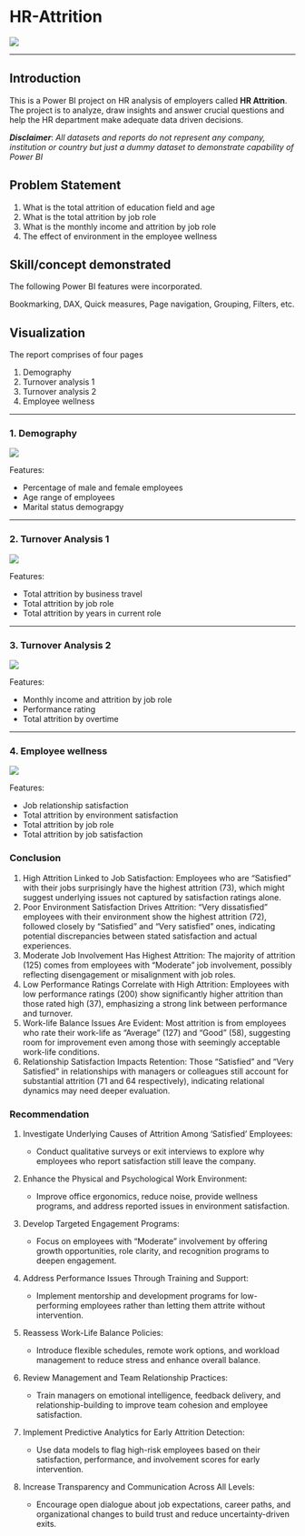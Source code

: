 # HR-Attrition

![](HR.png)
___

## Introduction
This is a Power BI project on HR analysis of employers called **HR Attrition**. The project is to analyze, draw insights and answer crucial questions and help the HR department make adequate data driven decisions. 

_**Disclaimer**_: _All datasets and reports do not represent any company, institution or country but just a dummy dataset to demonstrate capability of Power BI_

## Problem Statement 
1.	What is the total attrition of education field and age
2.	What is the total attrition by job role 
3.	What is the monthly income and attrition by job role 
4.	The effect of environment in the employee wellness 

## Skill/concept demonstrated 
The following Power BI features were incorporated.

Bookmarking, DAX, Quick measures, Page navigation, Grouping, Filters, etc. 

## Visualization 
The report comprises of four pages 
1. Demography
2. Turnover analysis 1
3. Turnover analysis 2
4. Employee wellness

___
### 1. Demography
   ![](Demography.png)

Features:
- Percentage of male and female employees
- Age range of employees
- Marital status demograpgy

___
### 2. Turnover Analysis 1
   ![](Turnover_analysis_1.png)

Features:
- Total attrition by business travel
- Total attrition by job role 
- Total attrition by years in current role

___
### 3. Turnover Analysis 2
   ![](Turnover_analysis_2.png)

Features:
- Monthly income and attrition by job role
- Performance rating
- Total attrition by overtime

___
### 4. Employee wellness
   ![](employee_wellness.png)

Features:
- Job relationship satisfaction
- Total attrition by environment satisfaction
- Total attrition by job role
- Total attrition by job satisfaction


### Conclusion
1. High Attrition Linked to Job Satisfaction: Employees who are “Satisfied” with their jobs surprisingly have the highest attrition (73), which might suggest underlying issues not captured by satisfaction ratings alone.
2. Poor Environment Satisfaction Drives Attrition: “Very dissatisfied” employees with their environment show the highest attrition (72), followed closely by “Satisfied” and “Very satisfied” ones, indicating potential discrepancies between stated satisfaction and actual experiences.
3. Moderate Job Involvement Has Highest Attrition: The majority of attrition (125) comes from employees with “Moderate” job involvement, possibly reflecting disengagement or misalignment with job roles.
4. Low Performance Ratings Correlate with High Attrition: Employees with low performance ratings (200) show significantly higher attrition than those rated high (37), emphasizing a strong link between performance and turnover.
5. Work-life Balance Issues Are Evident: Most attrition is from employees who rate their work-life as “Average” (127) and “Good” (58), suggesting room for improvement even among those with seemingly acceptable work-life conditions.
6. Relationship Satisfaction Impacts Retention: Those “Satisfied” and “Very Satisfied” in relationships with managers or colleagues still account for substantial attrition (71 and 64 respectively), indicating relational dynamics may need deeper evaluation.


### Recommendation
1. Investigate Underlying Causes of Attrition Among ‘Satisfied’ Employees:
   - Conduct qualitative surveys or exit interviews to explore why employees who report satisfaction still leave the company.

2. Enhance the Physical and Psychological Work Environment:
   - Improve office ergonomics, reduce noise, provide wellness programs, and address reported issues in environment satisfaction.

3. Develop Targeted Engagement Programs:
   - Focus on employees with “Moderate” involvement by offering growth opportunities, role clarity, and recognition programs to deepen engagement.

4. Address Performance Issues Through Training and Support:
   - Implement mentorship and development programs for low-performing employees rather than letting them attrite without intervention.

5. Reassess Work-Life Balance Policies:
   - Introduce flexible schedules, remote work options, and workload management to reduce stress and enhance overall balance.

6. Review Management and Team Relationship Practices:
   - Train managers on emotional intelligence, feedback delivery, and relationship-building to improve team cohesion and employee satisfaction.

7. Implement Predictive Analytics for Early Attrition Detection:
   - Use data models to flag high-risk employees based on their satisfaction, performance, and involvement scores for early intervention.

8. Increase Transparency and Communication Across All Levels:
   - Encourage open dialogue about job expectations, career paths, and organizational changes to build trust and reduce uncertainty-driven exits.

